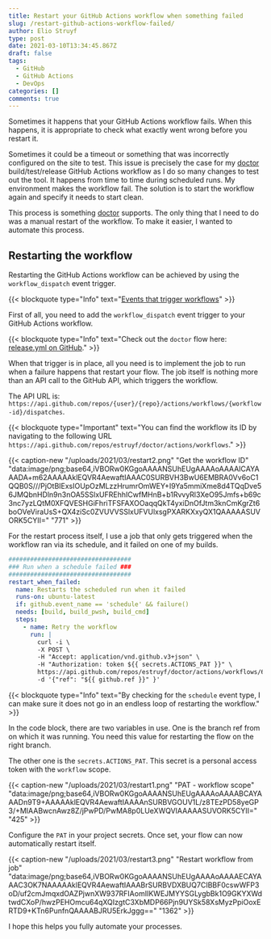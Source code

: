 ```yaml
---
title: Restart your GitHub Actions workflow when something failed
slug: /restart-github-actions-workflow-failed/
author: Elio Struyf
type: post
date: 2021-03-10T13:34:45.867Z
draft: false
tags:
  - GitHub
  - GitHub Actions
  - DevOps
categories: []
comments: true
---
```


Sometimes it happens that your GitHub Actions workflow fails. When this happens, it is appropriate to check what exactly went wrong before you restart it. 

Sometimes it could be a timeout or something that was incorrectly configured on the site to test. This issue is precisely the case for my [doctor](https://getdoctor.io) build/test/release GitHub Actions workflow as I do so many changes to test out the tool. It happens from time to time during scheduled runs. My environment makes the workflow fail. The solution is to start the workflow again and specify it needs to start clean.

This process is something [doctor](https://getdoctor.io) supports. The only thing that I need to do was a manual restart of the workflow. To make it easier, I wanted to automate this process.

## Restarting the workflow

Restarting the GitHub Actions workflow can be achieved by using the `workflow_dispatch` event trigger.

{{< blockquote type="Info" text="[Events that trigger workflows](https://docs.github.com/en/actions/reference/events-that-trigger-workflows)" >}}

First of all, you need to add the `workflow_dispatch` event trigger to your GitHub Actions workflow.

{{< blockquote type="Info" text="Check out the `doctor` flow here: [release.yml on GitHub](https://github.com/estruyf/doctor/blob/main/.github/workflows/release.yml)." >}}

When that trigger is in place, all you need is to implement the job to run when a failure happens that restart your flow. The job itself is nothing more than an API call to the GitHub API, which triggers the workflow. 

The API URL is: `https://api.github.com/repos/{user}/{repo}/actions/workflows/{workflow-id}/dispatches`.

{{< blockquote type="Important" text="You can find the workflow its ID by navigating to the following URL `https://api.github.com/repos/estruyf/doctor/actions/workflows`." >}}

{{< caption-new "/uploads/2021/03/restart2.png" "Get the workflow ID"  "data:image/png;base64,iVBORw0KGgoAAAANSUhEUgAAAAoAAAAICAYAAADA+m62AAAAAklEQVR4AewaftIAAAC0SURBVH3BwU6EMBRA0Vv6oC1QQB0S///PjOtBIExsIOUpOzMLzzHrumrOmWEY+I9Ya5mmiXme8d4TQqDve56JMQbnHDln9n3nOA5SSlxUFREhhICwfMHnB+b1RvvyRl3XeO95Jmfs+b69c3nc7yzLQtM0XFQVESHGiFhriTFSFAXOOaqqQkT4yxiDnOfJtm3knCmKgrZt6boOVeViraUsS+QX4ziSc0ZVUVVSSlxUFVUlxsgPXARKXxyQX1QAAAAASUVORK5CYII=" "771" >}}

For the restart process itself, I use a job that only gets triggered when the workflow ran via its schedule, and it failed on one of my builds.

```yaml
##################################
### Run when a schedule failed ###
##################################
restart_when_failed:
  name: Restarts the scheduled run when it failed
  runs-on: ubuntu-latest
  if: github.event_name == 'schedule' && failure()
  needs: [build, build_pwsh, build_cmd]
  steps:
    - name: Retry the workflow
      run: |
        curl -i \
        -X POST \
        -H "Accept: application/vnd.github.v3+json" \
        -H "Authorization: token ${{ secrets.ACTIONS_PAT }}" \
        https://api.github.com/repos/estruyf/doctor/actions/workflows/6155745/dispatches \
        -d '{"ref": "${{ github.ref }}" }'
```

{{< blockquote type="Info" text="By checking for the `schedule` event type, I can make sure it does not go in an endless loop of restarting the workflow." >}}

In the code block, there are two variables in use. One is the branch ref from on which it was running. You need this value for restarting the flow on the right branch. 

The other one is the `secrets.ACTIONS_PAT`. This secret is a personal access token with the `workflow` scope.

{{< caption-new "/uploads/2021/03/restart1.png" "PAT - workflow scope"  "data:image/png;base64,iVBORw0KGgoAAAANSUhEUgAAAAoAAAABCAYAAADn9T9+AAAAAklEQVR4AewaftIAAAAnSURBVGOUV1L/z8TEzPD58yeGP3/+MIAABwcnAwz8Z/jPwPD/PwMA8p0LUeXWQVIAAAAASUVORK5CYII=" "425" >}}

Configure the `PAT` in your project secrets. Once set, your flow can now automatically restart itself.

{{< caption-new "/uploads/2021/03/restart3.png" "Restart workflow from job"  "data:image/png;base64,iVBORw0KGgoAAAANSUhEUgAAAAoAAAAECAYAAAC3OK7NAAAAAklEQVR4AewaftIAAABrSURBVDXBUQ7CIBBF0cswWFP3oD/uf2cmJmqxdOAZPjwnXW937RFIAomIIKWEJMYYSGLygbBk1O9GKYXWdtwdCXoP/hwzPEHOmcu64qXQIzgtC3XbMDP66Pjn9UYSk58XsMyzPpiOoxERTD9+KTn6PunfnQAAAABJRU5ErkJggg==" "1362" >}}

I hope this helps you fully automate your processes.
